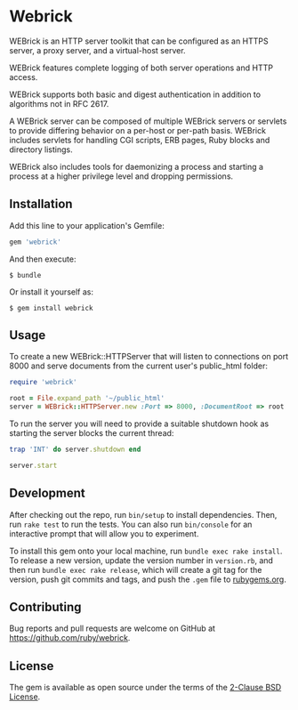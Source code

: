 # Webrick

WEBrick is an HTTP server toolkit that can be configured as an HTTPS server, a proxy server, and a virtual-host server.

WEBrick features complete logging of both server operations and HTTP access.

WEBrick supports both basic and digest authentication in addition to algorithms not in RFC 2617.

A WEBrick server can be composed of multiple WEBrick servers or servlets to provide differing behavior on a per-host or per-path basis. WEBrick includes servlets for handling CGI scripts, ERB pages, Ruby blocks and directory listings.

WEBrick also includes tools for daemonizing a process and starting a process at a higher privilege level and dropping permissions.

## Installation

Add this line to your application's Gemfile:

```ruby
gem 'webrick'
```

And then execute:

    $ bundle

Or install it yourself as:

    $ gem install webrick

## Usage

To create a new WEBrick::HTTPServer that will listen to connections on port 8000 and serve documents from the current user's public_html folder:

```ruby
require 'webrick'

root = File.expand_path '~/public_html'
server = WEBrick::HTTPServer.new :Port => 8000, :DocumentRoot => root
```

To run the server you will need to provide a suitable shutdown hook as
starting the server blocks the current thread:

```ruby
trap 'INT' do server.shutdown end

server.start
```

## Development

After checking out the repo, run `bin/setup` to install dependencies. Then, run `rake test` to run the tests. You can also run `bin/console` for an interactive prompt that will allow you to experiment.

To install this gem onto your local machine, run `bundle exec rake install`. To release a new version, update the version number in `version.rb`, and then run `bundle exec rake release`, which will create a git tag for the version, push git commits and tags, and push the `.gem` file to [rubygems.org](https://rubygems.org).

## Contributing

Bug reports and pull requests are welcome on GitHub at https://github.com/ruby/webrick.

## License

The gem is available as open source under the terms of the [2-Clause BSD License](https://opensource.org/licenses/BSD-2-Clause).
